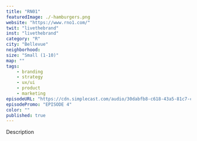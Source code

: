 ```yaml
---
title: "RN01"
featuredImage: ./-hamburgers.png
website: "https://www.rno1.com/"
twit: "livethebrand"
inst: "livethebrand"
category: "R"
city: "Bellevue"
neighborhood:
size: "Small (1-10)"
map: ""
tags:
    - branding
    - strategy
    - ux/ui
    - product
    - marketing
episodeURL: "https://cdn.simplecast.com/audio/30dabfb8-c618-43a5-81c7-c5c83750983a/episodes/98f94fa7-ff20-4384-b09e-243e8aa8d020/audio/78c61cc9-8b92-47c6-a5c3-44e8638a8683/default_tc.mp3"
episodePromo: "EPISODE 4"
color: ""
published: true
---
```


Description
